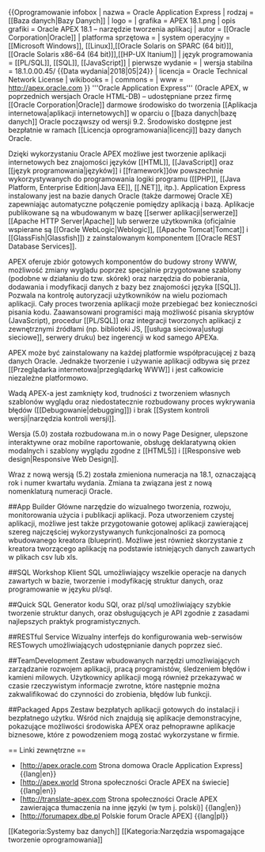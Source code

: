 {{Oprogramowanie infobox
 | nazwa               = Oracle Application Express
 | rodzaj              = [[Baza danych|Bazy Danych]]
 | logo                = 
 | grafika             = APEX 18.1.png
 | opis grafiki        = Oracle APEX 18.1 – narzędzie tworzenia aplikacj
 | autor               = [[Oracle Corporation|Oracle]]
 | platforma sprzętowa = 
 | system operacyjny   = [[Microsoft Windows]], [[Linux]],[[Oracle Solaris on SPARC (64 bit)]],[[Oracle Solaris x86-64 (64 bit)]],[[HP-UX Itanium]]
 | język programowania = [[PL/SQL]], [[SQL]], [[JavaScript]]
 | pierwsze wydanie    = 
 | wersja stabilna     = 18.1.0.00.45/ {{Data wydania|2018|05|24}}
 | licencja            = Oracle Technical Network License
 | wikibooks           = 
 | commons             = 
 | www                 = http://apex.oracle.com
}}
'''Oracle Application Express''' (Oracle APEX, w poprzednich wersjach Oracle HTML-DB) – udostępniane przez firmę [[Oracle Corporation|Oracle]] darmowe środowisko do tworzenia [[Aplikacja internetowa|aplikacji internetowych]] w oparciu o [[baza danych|bazę danych]] Oracle począwszy od wersji 9.2. Środowisko dostępne jest bezpłatnie w ramach [[Licencja oprogramowania|licencji]] bazy danych Oracle.

Dzięki wykorzystaniu Oracle APEX możliwe jest tworzenie aplikacji internetowych bez znajomości języków [[HTML]], [[JavaScript]] oraz [[język programowania|języków]] i [[framework]]ów powszechnie wykorzystywanych do programowania logiki programu ([[PHP]], [[Java Platform, Enterprise Edition|Java EE]], [[.NET]], itp.). Application Express instalowany jest na bazie danych Oracle (także darmowej Oracle XE) zapewniając automatyczne połączenie pomiędzy aplikacją i bazą. Aplikacje publikowane są na wbudowanym w bazę [[serwer aplikacji|serwerze]] [[Apache HTTP Server|Apache]] lub serwerze użytkownika (oficjalnie wspierane są [[Oracle WebLogic|Weblogic]], [[Apache Tomcat|Tomcat]] i [[GlassFish|Glassfish]]) z zainstalowanym komponentem [[Oracle REST Database Services]].

APEX oferuje zbiór gotowych komponentów do budowy strony WWW, możliwość zmiany wyglądu poprzez specjalnie przygotowane szablony (podobne w działaniu do tzw. skórek) oraz narzędzia do pobierania, dodawania i modyfikacji danych z bazy bez znajomości języka [[SQL]]. Pozwala na kontrolę autoryzacji użytkowników na wielu poziomach aplikacji. Cały proces tworzenia aplikacji może przebiegać bez konieczności pisania kodu. Zaawansowani programiści mają możliwość pisania skryptów (JavaScript), procedur [[PL/SQL]] oraz integracji tworzonych aplikacji z zewnętrznymi źródłami (np. biblioteki JS, [[usługa sieciowa|usługi sieciowe]], serwery druku) bez ingerencji w kod samego APEXa.

APEX może być zainstalowany na każdej platformie współpracującej z bazą danych Oracle. Jednakże tworzenie i używanie aplikacji odbywa się przez [[Przeglądarka internetowa|przeglądarkę WWW]] i jest całkowicie niezależne platformowo.

Wadą APEX-a jest zamknięty kod, trudności z tworzeniem własnych szablonów wyglądu oraz niedostatecznie rozbudowany proces wykrywania błędów ([[Debugowanie|debugging]]) i brak [[System kontroli wersji|narzędzia kontroli wersji]].

Wersja (5.0) została rozbudowana m.in o nowy Page Designer, ulepszone interaktywne oraz mobilne raportowanie, obsługę deklaratywną okien modalnych i szablony wyglądu zgodne z [[HTML5]] i [[Responsive web design|Responsive Web Design]].

Wraz z nową wersją (5.2) została zmieniona numeracja na 18.1, oznaczającą rok i numer kwartału wydania. Zmiana ta związana jest z nową nomenklaturą numeracji Oracle.


##App Builder
Główne narzędzie do wizualnego tworzenia, rozwoju, monitorowania użycia i publikacji aplikacji. Poza utworzeniem czystej aplikacji, możliwe jest także przygotowanie gotowej aplikacji zawierającej szereg najczęściej wykorzystywanych funkcjonalności za pomocą wbudowanego kreatora (blueprint). Możliwe jest również skorzystanie z kreatora tworzącego aplikację na podstawie istniejących danych zawartych w plikach csv lub xls.

##SQL Workshop
Klient SQL umożliwiający wszelkie operacje na danych zawartych w bazie, tworzenie i modyfikację struktur danych, oraz programowanie w języku pl/sql.

##Quick SQL
Generator kodu SQl, oraz pl/sql umożliwiający szybkie tworzenie struktur danych, oraz obsługujących je API zgodnie z zasadami najlepszych praktyk programistycznych.

##RESTful Service
Wizualny interfejs do konfigurowania web-serwisów RESTowych umożliwiających udostępnianie danych poprzez sieć.

##TeamDevelopment
Zestaw wbudowanych narzędzi umozliwiających zarządzanie rozwojem aplikacji, pracą programistów, śledzeniem błędów i kamieni milowych. Użytkownicy aplikacji mogą również przekazywać w czasie rzeczywistym informacje zwrotne, które następnie można zakwalifikować do czynności do zrobienia, błędów lub funkcji.

##Packaged Apps
Zestaw bezpłatych aplikacji gotowych do instalacji i bezpłatnego użytku. Wśród nich znajdują się aplikacje demonstracyjne, pokazujące możliwości środowiska APEX oraz pełnoprawne aplikacje biznesowe, które z powodzeniem mogą zostać wykorzystane w firmie.

== Linki zewnętrzne ==
* [http://apex.oracle.com Strona domowa Oracle Application Express] {{lang|en}}
* [http://apex.world Strona społeczności Oracle APEX na świecie] {{lang|en}}
* [http://translate-apex.com Strona społeczności Oracle APEX zawierająca tłumaczenia na inne języki (w tym j. polski)] {{lang|en}}
* [http://forumapex.dbe.pl Polskie forum Oracle APEX] {{lang|pl}}

[[Kategoria:Systemy baz danych]]
[[Kategoria:Narzędzia wspomagające tworzenie oprogramowania]]
